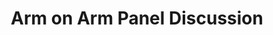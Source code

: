 ---
categories:
- bkk19
description: To Be Provided
future_image:
  featured: 'true'
  path: /assets/images/featured-images/bkk19/BKK19-312.png
session_attendee_num: '1'
session_id: BKK19-312
session_room: 'Keynote Room (World Ballroom BC) '
session_slot:
  end_time: '2019-04-03 18:00:00'
  start_time: '2019-04-03 17:15:00'
session_speakers: []
session_track: Arm on Arm
tag: session
tags:
- Open Source Development
title: Arm on Arm Panel Discussion
---